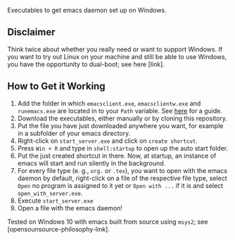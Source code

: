 Executables to get emacs daemon set up on Windows. 

## Disclaimer
Think twice about whether you really need or want to support Windows. If you want to try out Linux on your machine and still be able to use Windows, you have the opportunity to dual-boot; see here [link].

## How to Get it Working
1. Add the folder in which `emacsclient.exe`, `emacsclientw.exe` and `runemacs.exe` are located in to your `Path` variable. See [here](https://docs.oracle.com/en/database/oracle/machine-learning/oml4r/1.5.1/oread/creating-and-modifying-environment-variables-on-windows.html) for a guide.
2. Download the executables, either manually or by cloning this repository.
3. Put the file you have just downloaded anywhere you want, for example in a subfolder of your emacs directory.
4. Right-click on `start_server.exe` and click on `create shortcut`. 
5. Press `Win + R` and type in `shell:startup` to open up the auto start folder.
6. Put the just created shortcut in there. Now, at startup, an instance of emacs will start and run silently in the background.
7. For every file type (e. g., `org.` or `.tex`), you want to open with the emacs daemon by default, right-click on a file of the respective file type, select `Open` no program is assigned to it yet or `Open with ...` if it is and select `open_with_server.exe`.
8. Execute `start_server.exe`
9. Open a file with the emacs daemon!

Tested on Windows 10 with emacs built from source using `msys2`; see [opensounsource-philosophy-link].


